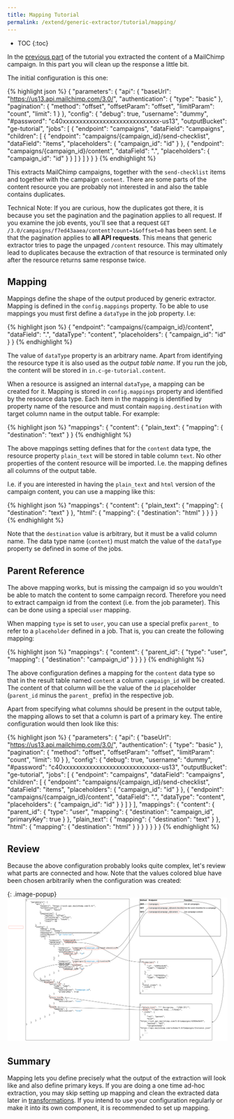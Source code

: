 ```yaml
---
title: Mapping Tutorial
permalink: /extend/generic-extractor/tutorial/mapping/
---
```


* TOC
{:toc}

In the [previous part](/extend/generic-extractor/tutorial/jobs/) of the tutorial
you extracted the content of a MailChimp campaign. In this part you will clean up the response a little bit.

The initial configuration is this one:

{% highlight json %}
{
    "parameters": {
        "api": {
            "baseUrl": "https://us13.api.mailchimp.com/3.0/",
            "authentication": {
                "type": "basic"
            },
            "pagination": {
                "method": "offset",
                "offsetParam": "offset",
                "limitParam": "count",
                "limit": 1
            }
        },
        "config": {
            "debug": true,
            "username": "dummy",
            "#password": "c40xxxxxxxxxxxxxxxxxxxxxxxxxxxxx-us13",
            "outputBucket": "ge-tutorial",
            "jobs": [
                {
                    "endpoint": "campaigns",
                    "dataField": "campaigns",
                    "children": [
                        {
                            "endpoint": "campaigns/{campaign_id}/send-checklist",
                            "dataField": "items",
                            "placeholders": {
                                "campaign_id": "id"
                            }
                        },
                        {
                            "endpoint": "campaigns/{campaign_id}/content",
                            "dataField": ".",
                            "placeholders": {
                                "campaign_id": "id"
                            }
                        }
                    ]
                }
            ]
        }
    }
}
{% endhighlight %}

This extracts MailChimp campaigns, together with the `send-checklist` items and
together with the campaign `content`. There are some parts of the content resource you are probably not 
interested in and also the table contains duplicates.

Technical Note: If you are curious, how the duplicates got there, it is because you set the pagination and
the pagination applies to all request. If you examine the job events, you'll see that
a request `GET /3.0/campaigns/f7ed43aaea/content?count=1&offset=0` has been sent. I.e that the 
pagination applies to **all API requests**. This means that generic extractor tries to page the 
unpaged `/content` resource. This may ultimately lead to duplicates because the extraction of that
resource is terminated only after the resource returns same response twice.

## Mapping
Mappings define the shape of the output produced by generic extractor. Mapping is defined
in the `config.mappings` property. To be able to use mappings you must first define a 
`dataType` in the job property. I.e:

{% highlight json %}
{
    "endpoint": "campaigns/{campaign_id}/content",
    "dataField": ".",
    "dataType": "content",
    "placeholders": {
        "campaign_id": "id"
    }
}
{% endhighlight %}

The value of `dataType` property is an arbitrary name. Apart from identifying
the resource type it is also used as the *output table name*. If you run
the job, the content will be stored in `in.c-ge-tutorial.content`.

When a resource is assigned an internal `dataType`, a mapping can be created 
for it. Mapping is stored in `config.mappings` property and identified by the 
resource data type. Each item in the mapping is identified by property name 
of the resource and must contain `mapping.destination` with target column 
name in the output table. For example:

{% highlight json %}
"mappings": {
    "content": {
        "plain_text": {
            "mapping": {
                "destination": "text"
            }
        }
{% endhighlight %}

The above mappings setting defines that for the `content` data type, the 
resource property `plain_text` will be stored in table column `text`. No other
properties of the content resource will be imported. I.e. the mapping defines
all columns of the output table.

I.e. if you are interested in having the `plain_text` and `html` version of the 
campaign content, you can use a mapping like this:

{% highlight json %}
"mappings": {
    "content": {
        "plain_text": {
            "mapping": {
                "destination": "text"
            }
        },
        "html": {
            "mapping": {
                "destination": "html"
            }
        }
    }
}
{% endhighlight %}

Note that the `destination` value is arbitrary, but it must be a valid column name.
The data type name (`content`) must match the value of the `dataType` property 
se defined in some of the jobs.

## Parent Reference
The above mapping works, but is missing the campaign id so you wouldn't be able to 
match the content to some campaign record. Therefore you need to extract campaign id 
from the context (i.e. from the job parameter). This can be done using a special `user` mapping.

When mapping `type` is set to `user`, you can use a special prefix `parent_` to refer to
a `placeholder` defined in a job. That is, you can create the following mapping:

{% highlight json %}
"mappings": {
    "content": {
        "parent_id": {
            "type": "user",
            "mapping": {
                "destination": "campaign_id"
            }
        }
    }
}
{% endhighlight %}

The above configuration defines a mapping for the `content` data type so that
in the result table named `content` a column `campaign_id` will be created.
The content of that column will be the value of the `id` placeholder 
(`parent_id` minus the `parent_` prefix) in the respective job.

Apart from specifying what columns should be present in the output table, the 
mapping allows to set that a column is part of a primary key. The entire configuration would 
then look like this:

{% highlight json %}
{
    "parameters": {
        "api": {
            "baseUrl": "https://us13.api.mailchimp.com/3.0/",
            "authentication": {
                "type": "basic"
            },
            "pagination": {
                "method": "offset",
                "offsetParam": "offset",
                "limitParam": "count",
                "limit": 10
            }
        },
        "config": {
            "debug": true,
            "username": "dummy",
            "#password": "c40xxxxxxxxxxxxxxxxxxxxxxxxxxxxx-us13",
            "outputBucket": "ge-tutorial",
            "jobs": [
                {
                    "endpoint": "campaigns",
                    "dataField": "campaigns",
                    "children": [
                        {
                            "endpoint": "campaigns/{campaign_id}/send-checklist",
                            "dataField": "items",
                            "placeholders": {
                                "campaign_id": "id"
                            }
                        },
                        {
                            "endpoint": "campaigns/{campaign_id}/content",
                            "dataField": ".",
                            "dataType": "content",
                            "placeholders": {
                                "campaign_id": "id"
                            }
                        }
                    ]
                }
            ],
            "mappings": {
                "content": {
                    "parent_id": {
                        "type": "user",
                        "mapping": {
                            "destination": "campaign_id",
                            "primaryKey": true
                        }
                    },
                    "plain_text": {
                        "mapping": {
                            "destination": "text"
                        }
                    },
                    "html": {
                        "mapping": {
                            "destination": "html"
                        }
                    }
                }
            }
        }
    }
}
{% endhighlight %}

## Review
Because the above configuration probably looks quite complex, let's review what parts are connected
and how. Note that the values colored blue have been chosen arbitrarily when the configuration 
was created:

{: .image-popup}
![Configuration Schema](/extend/generic-extractor/tutorial/configuration-schema.svg)

## Summary
Mapping lets you define precisely what the output of the extraction will look like and 
also define primary keys. If you are doing a one time ad-hoc extraction, you may skip 
setting up mapping and clean the extracted data later in 
[transformations](https://help.keboola.com/manipulation/transformations/). If you
intend to use your configuration regularly or make it into its own component, it is recommended to
set up mapping.
